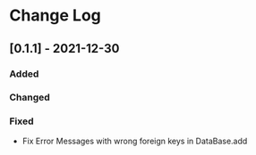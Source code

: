 # Change Log
 
## [0.1.1] - 2021-12-30

### Added
 
### Changed
  
### Fixed

* Fix Error Messages with wrong foreign keys in DataBase.add
